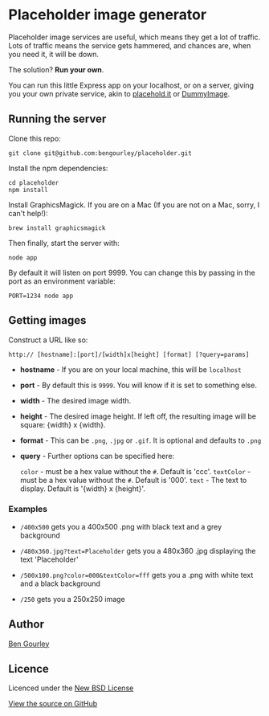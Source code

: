 # Placeholder image generator

Placeholder image services are useful, which means they get a lot of traffic.
Lots of traffic means the service gets hammered, and chances are, when you need
it, it will be down.

The solution? **Run your own**.

You can run this little Express app on your localhost, or on a server, giving
you your own private service, akin to [placehold.it](http://placehold.it) or [DummyImage](http://dummyimage.com/).

## Running the server

Clone this repo:

```
git clone git@github.com:bengourley/placeholder.git
```

Install the npm dependencies:

```
cd placeholder
npm install
```

Install GraphicsMagick. If you are on a Mac (If you are not on a Mac,
sorry, I can't help!):
```
brew install graphicsmagick
```

Then finally, start the server with:

```
node app
```

By default it will listen on port 9999. You can change this by passing in the
port as an environment variable:

```
PORT=1234 node app
```

## Getting images

Construct a URL like so:

```
http:// [hostname]:[port]/[width]x[height] [format] [?query=params]
```

- **hostname** - If you are on your local machine, this will be `localhost`

- **port** - By default this is `9999`. You will know if it is set to something else.

- **width** - The desired image width.

- **height** - The desired image height. If left off, the resulting image will be square: {width} x {width}.

- **format** - This can be `.png`, `.jpg` or `.gif`. It is optional and defaults to `.png`

- **query** - Further options can be specified here:

    `color` - must be a hex value without the `#`. Default is 'ccc'.
    `textColor` - must be a hex value without the `#`. Default is '000'.
    `text` - The text to display. Default is '{width} x {height}'.

### Examples

- `/400x500` gets you a 400x500 .png with black text and a
grey background

- `/480x360.jpg?text=Placeholder` gets you a 480x360 .jpg displaying the
text 'Placeholder'

- `/500x100.png?color=000&textColor=fff` gets you a .png with white text
and a black background

- `/250` gets you a 250x250 image

## Author
[Ben Gourley](http://github.com/bengourley)

## Licence
Licenced under the [New BSD License](http://opensource.org/licenses/bsd-license.php)

[View the source on GitHub](http://github.com/bengourley/placeholder)
